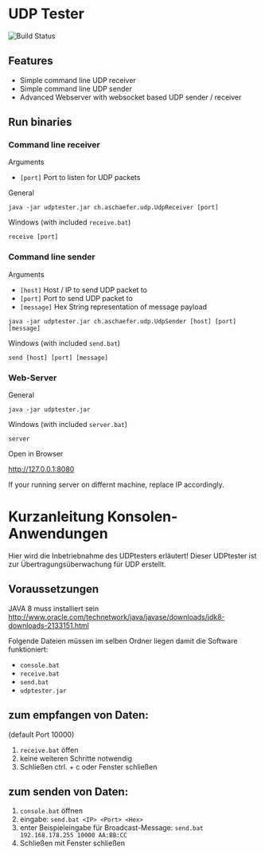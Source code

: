 # UDP Tester

![Build Status](https://api.travis-ci.org/andreschaefer/udptester.svg)

## Features

- Simple command line UDP receiver
- Simple command line UDP sender
- Advanced Webserver with websocket based UDP sender / receiver
 
## Run binaries
 
### Command line receiver

Arguments

- `[port]` Port to listen for UDP packets

General 
```
java -jar udptester.jar ch.aschaefer.udp.UdpReceiver [port]
``` 

Windows (with included `receive.bat`)
```
receive [port]
```


### Command line sender

Arguments

- `[host]` Host / IP to send UDP packet to
- `[port]` Port to send UDP packet to
- `[message]` Hex String representation of message payload

```
java -jar udptester.jar ch.aschaefer.udp.UdpSender [host] [port] [message]
``` 

Windows (with included `send.bat`)
```
send [host] [port] [message]
```

### Web-Server

General
```
java -jar udptester.jar
```

Windows (with included `server.bat`)
```
server
```

Open in Browser

http://127.0.0.1:8080

If your running server on differnt machine, replace IP accordingly.



# Kurzanleitung Konsolen-Anwendungen

Hier wird die Inbetriebnahme des UDPtesters erläutert!
Dieser UDPtester ist zur Übertragungsüberwachung für UDP erstellt.


## Voraussetzungen

JAVA 8 muss installiert sein
http://www.oracle.com/technetwork/java/javase/downloads/jdk8-downloads-2133151.html

Folgende Dateien müssen im selben Ordner liegen damit die Software funktioniert:

- `console.bat`
- `receive.bat`
- `send.bat`
- `udptester.jar`


## zum empfangen von Daten:
(default Port 10000)

1. `receive.bat` öffen 
2. keine weiteren Schritte notwendig
3. Schließen ctrl. + c oder Fenster schließen

## zum senden von Daten:

1. `console.bat` öffnen
2. eingabe: `send.bat <IP> <Port> <Hex>`
3. enter
	Beispieleingabe für Broadcast-Message:
	`send.bat 192.168.178.255 10000 AA:BB:CC`
4. Schließen mit Fenster schließen


